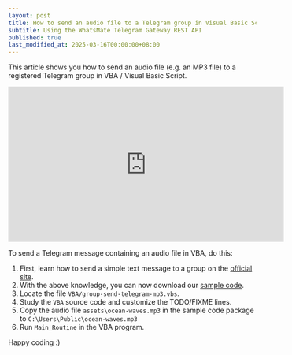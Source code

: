 ```yaml
---
layout: post
title: How to send an audio file to a Telegram group in Visual Basic Script / VBA
subtitle: Using the WhatsMate Telegram Gateway REST API
published: true
last_modified_at: 2025-03-16T00:00:00+08:00
---
```



This article shows you how to send an audio file (e.g. an MP3 file) to a registered Telegram group in VBA / Visual Basic Script.


<iframe width="560" height="315" src="https://www.youtube.com/embed/FBU9ipSUAPQ?rel=0&cc_load_policy=1" frameborder="0" allowfullscreen></iframe>


To send a Telegram message containing an audio file in VBA, do this:

1. First, learn how to send a simple text message to a group on the [official site](https://www.whatsmate.net/telegram-group-message-api.html).
2. With the above knowledge, you can now download our [sample code](https://github.com/whatsmate/telegram-demos/archive/master.zip).
3. Locate the file `VBA/group-send-telegram-mp3.vbs`.  <script src="https://gist.github.com/whatsmate/8bd5b4e60368ae5fea67dcc2e487632e.js"></script>
4. Study the `VBA` source code and customize the TODO/FIXME lines.
5. Copy the audio file `assets\ocean-waves.mp3` in the sample code package to `C:\Users\Public\ocean-waves.mp3`
6. Run `Main_Routine` in the VBA program.


Happy coding :) 


<br>

